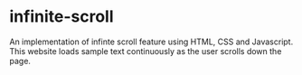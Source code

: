 # infinite-scroll
An implementation of infinte scroll feature using HTML, CSS and Javascript. This website loads sample text continuously as the user scrolls down the page.
